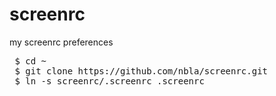 # screenrc
my screenrc preferences 
<pre>
 $ cd ~
 $ git clone https://github.com/nbla/screenrc.git
 $ ln -s screenrc/.screenrc .screenrc
</pre>
